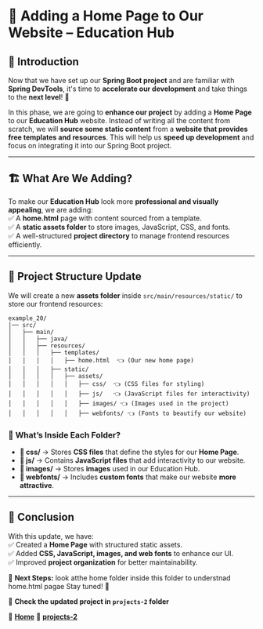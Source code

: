 # 🚀 **Adding a Home Page to Our Website – Education Hub**  

## 🎯 **Introduction**  
Now that we have set up our **Spring Boot project** and are familiar with **Spring DevTools**, it's time to **accelerate our development** and take things to the **next level**! 🚀  

In this phase, we are going to **enhance our project** by adding a **Home Page** to our **Education Hub** website. Instead of writing all the content from scratch, we will **source some static content** from a **website that provides free templates and resources**. This will help us **speed up development** and focus on integrating it into our Spring Boot project.  

---

## 🏗️ **What Are We Adding?**  
To make our **Education Hub** look more **professional and visually appealing**, we are adding:  
✅ A **home.html** page with content sourced from a template.  
✅ A **static assets folder** to store images, JavaScript, CSS, and fonts.  
✅ A well-structured **project directory** to manage frontend resources efficiently.  

---

## 📂 **Project Structure Update**  

We will create a new **assets folder** inside `src/main/resources/static/` to store our frontend resources:  

```
example_20/
│── src/
│   ├── main/
│   │   ├── java/
│   │   ├── resources/
│   │   │   ├── templates/
│   │   │   │   ├── home.html  👈 (Our new home page)
│   │   │   ├── static/
│   │   │   │   ├── assets/
│   │   │   │   │   ├── css/  👈 (CSS files for styling)
│   │   │   │   │   ├── js/   👈 (JavaScript files for interactivity)
│   │   │   │   │   ├── images/ 👈 (Images used in the project)
│   │   │   │   │   ├── webfonts/ 👈 (Fonts to beautify our website)
```

### 📌 **What’s Inside Each Folder?**  

- **📁 css/** → Stores **CSS files** that define the styles for our **Home Page**.  
- **📁 js/** → Contains **JavaScript files** that add interactivity to our website.  
- **📁 images/** → Stores **images** used in our Education Hub.  
- **📁 webfonts/** → Includes **custom fonts** that make our website **more attractive**.  

---


## 🎯 **Conclusion**  
With this update, we have:  
✅ Created a **Home Page** with structured static assets.  
✅ Added **CSS, JavaScript, images, and web fonts** to enhance our UI.  
✅ Improved **project organization** for better maintainability.  

🎉 **Next Steps:** look atthe home folder inside this folder to understnad home.html pagae Stay tuned! 🚀  

📂 **Check the updated project in `projects-2` folder** 

🔗 **[Home](./home/readme.md)**
🔗 **[projects-2](./projects-2/)**